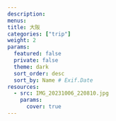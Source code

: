 ```yaml
---
description: 
menus: 
title: 大阪
categories: ["trip"]
weight: 2
params:
  featured: false
  private: false
  theme: dark
  sort_order: desc
  sort_by: Name # Exif.Date
resources:
  - src: IMG_20231006_220810.jpg
    params:
      cover: true
---
```

